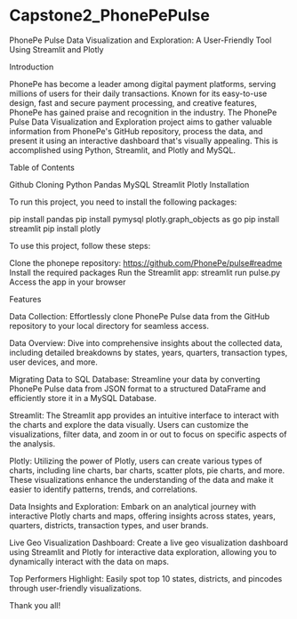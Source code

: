 # Capstone2_PhonePePulse
PhonePe Pulse Data Visualization and Exploration: A User-Friendly Tool Using Streamlit and Plotly

Introduction

PhonePe has become a leader among digital payment platforms, serving millions of users for their daily transactions. Known for its easy-to-use design, fast and secure payment processing, and creative features, PhonePe has gained praise and recognition in the industry. The PhonePe Pulse Data Visualization and Exploration project aims to gather valuable information from PhonePe's GitHub repository, process the data, and present it using an interactive dashboard that's visually appealing. This is accomplished using Python, Streamlit, and Plotly and MySQL.

Table of Contents

Github Cloning
Python
Pandas
MySQL
Streamlit
Plotly
Installation

To run this project, you need to install the following packages:

pip install pandas
pip install pymysql
plotly.graph_objects as go
pip install streamlit
pip install plotly

To use this project, follow these steps:

Clone the phonepe repository: https://github.com/PhonePe/pulse#readme
Install the required packages
Run the Streamlit app: streamlit run pulse.py
Access the app in your browser 

Features

Data Collection: Effortlessly clone PhonePe Pulse data from the GitHub repository to your local directory for seamless access.

Data Overview: Dive into comprehensive insights about the collected data, including detailed breakdowns by states, years, quarters, transaction types, user devices, and more.

Migrating Data to SQL Database: Streamline your data by converting PhonePe Pulse data from JSON format to a structured DataFrame and efficiently store it in a MySQL Database.

Streamlit: The Streamlit app provides an intuitive interface to interact with the charts and explore the data visually. Users can customize the visualizations, filter data, and zoom in or out to focus on specific aspects of the analysis.

Plotly: Utilizing the power of Plotly, users can create various types of charts, including line charts, bar charts, scatter plots, pie charts, and more. These visualizations enhance the understanding of the data and make it easier to identify patterns, trends, and correlations.

Data Insights and Exploration: Embark on an analytical journey with interactive Plotly charts and maps, offering insights across states, years, quarters, districts, transaction types, and user brands.

Live Geo Visualization Dashboard: Create a live geo visualization dashboard using Streamlit and Plotly for interactive data exploration, allowing you to dynamically interact with the data on maps.

Top Performers Highlight: Easily spot top 10 states, districts, and pincodes through user-friendly visualizations.

Thank you all!  
